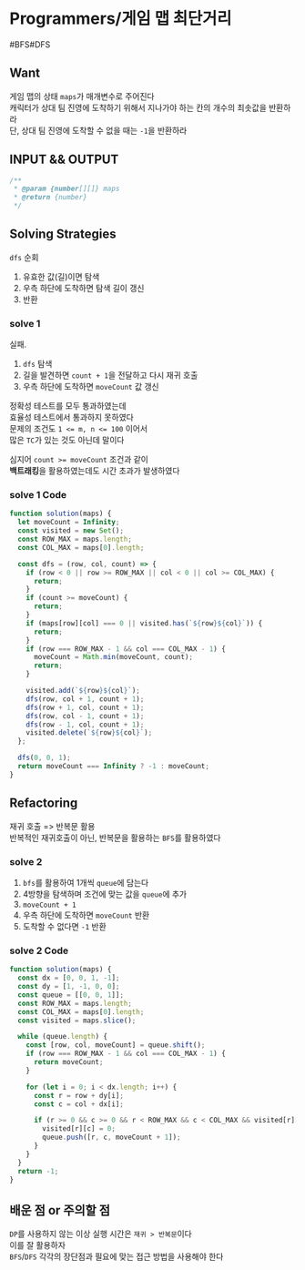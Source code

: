# Programmers/게임 맵 최단거리

#BFS#DFS

## Want

게임 맵의 상태 `maps`가 매개변수로 주어진다  
캐릭터가 상대 팀 진영에 도착하기 위해서 지나가야 하는 칸의 개수의 최솟값을 반환하라  
단, 상대 팀 진영에 도착할 수 없을 때는 `-1`을 반환하라

## INPUT && OUTPUT

```js
/**
 * @param {number[][]} maps
 * @return {number}
 */
```

## Solving Strategies

`dfs` 순회

1. 유효한 값(길)이면 탐색
2. 우측 하단에 도착하면 탐색 길이 갱신
3. 반환

### solve 1

실패.

1. `dfs` 탐색
2. 길을 발견하면 `count + 1`을 전달하고 다시 재귀 호출
3. 우측 하단에 도착하면 `moveCount` 값 갱신

정확성 테스트를 모두 통과하였는데  
효율성 테스트에서 통과하지 못하였다  
문제의 조건도 `1 <= m, n <= 100` 이어서  
많은 `TC`가 있는 것도 아닌데 말이다

심지어 `count >= moveCount` 조건과 같이  
**백트래킹**을 활용하였는데도 시간 초과가 발생하였다

### solve 1 Code

```js
function solution(maps) {
  let moveCount = Infinity;
  const visited = new Set();
  const ROW_MAX = maps.length;
  const COL_MAX = maps[0].length;

  const dfs = (row, col, count) => {
    if (row < 0 || row >= ROW_MAX || col < 0 || col >= COL_MAX) {
      return;
    }
    if (count >= moveCount) {
      return;
    }
    if (maps[row][col] === 0 || visited.has(`${row}${col}`)) {
      return;
    }
    if (row === ROW_MAX - 1 && col === COL_MAX - 1) {
      moveCount = Math.min(moveCount, count);
      return;
    }

    visited.add(`${row}${col}`);
    dfs(row, col + 1, count + 1);
    dfs(row + 1, col, count + 1);
    dfs(row, col - 1, count + 1);
    dfs(row - 1, col, count + 1);
    visited.delete(`${row}${col}`);
  };

  dfs(0, 0, 1);
  return moveCount === Infinity ? -1 : moveCount;
}
```

## Refactoring

재귀 호출 => 반복문 활용  
반복적인 재귀호출이 아닌, 반복문을 활용하는 `BFS`를 활용하였다

### solve 2

1. `bfs`를 활용하여 1개씩 `queue`에 담는다
2. 4방향을 탐색하며 조건에 맞는 값을 `queue`에 추가
3. `moveCount + 1`
4. 우측 하단에 도착하면 `moveCount` 반환
5. 도착할 수 없다면 `-1` 반환

### solve 2 Code

```js
function solution(maps) {
  const dx = [0, 0, 1, -1];
  const dy = [1, -1, 0, 0];
  const queue = [[0, 0, 1]];
  const ROW_MAX = maps.length;
  const COL_MAX = maps[0].length;
  const visited = maps.slice();

  while (queue.length) {
    const [row, col, moveCount] = queue.shift();
    if (row === ROW_MAX - 1 && col === COL_MAX - 1) {
      return moveCount;
    }

    for (let i = 0; i < dx.length; i++) {
      const r = row + dy[i];
      const c = col + dx[i];

      if (r >= 0 && c >= 0 && r < ROW_MAX && c < COL_MAX && visited[r][c]) {
        visited[r][c] = 0;
        queue.push([r, c, moveCount + 1]);
      }
    }
  }
  return -1;
}
```

## 배운 점 or 주의할 점

`DP`를 사용하지 않는 이상 실행 시간은 `재귀 > 반복문`이다  
이를 잘 활용하자  
`BFS`/`DFS` 각각의 장단점과 필요에 맞는 접근 방법을 사용해야 한다
